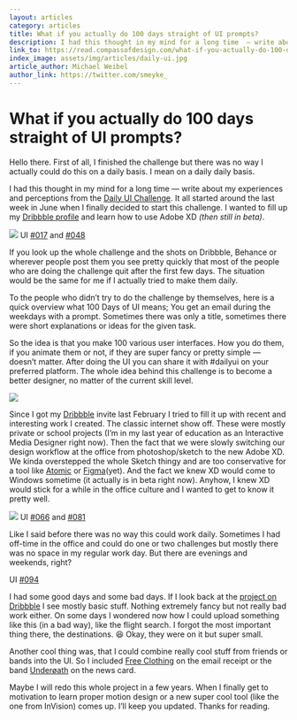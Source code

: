 ```yaml
---
layout: articles
category: articles
title: What if you actually do 100 days straight of UI prompts?
description: I had this thought in my mind for a long time  — write about my experiences and perceptions from the Daily UI Challenge. It all started around the last week in June when I finally decided to start this challenge. I wanted to fill up my Dribbble profile and learn how to use Adobe XD (then still in beta).
link_to: https://read.compassofdesign.com/what-if-you-actually-do-100-days-straight-of-ui-prompts-fdbb49a7dc8a
index_image: assets/img/articles/daily-ui.jpg
article_author: Michael Weibel
author_link: https://twitter.com/smeyke_
---
```

# What if you actually do 100 days straight of UI prompts?

Hello there. First of all, I finished the challenge but there was no way I
actually could do this on a daily basis. I mean on a daily daily basis.

I had this thought in my mind for a long time  — write about my experiences and
perceptions from the [Daily UI Challenge](http://www.dailyui.co/). It all
started around the last week in June when I finally decided to start this
challenge. I wanted to fill up my [Dribbble
profile](https://dribbble.com/smeyke) and learn how to use Adobe XD *(then still
in beta)*.

![](https://cdn-images-1.medium.com/max/2000/1*14YN-t7d3UtYpCmhDkDckg.jpeg)
<span class="figcaption_hack">UI [#017](https://dribbble.com/shots/3652696-Daily-UI-017-Email-Receipt) and
[#048](https://dribbble.com/shots/3813313-Daily-UI-048-Coming-Soon)</span>

If you look up the whole challenge and the shots on Dribbble, Behance or
wherever people post them you see pretty quickly that most of the people who are
doing the challenge quit after the first few days. The situation would be the
same for me if I actually tried to make them daily.

To the people who didn’t try to do the challenge by themselves,  here is a quick
overview what 100 Days of UI means; You get an email during the weekdays with a
prompt. Sometimes there was only a title, sometimes there were short
explanations or ideas for the given task.

So the idea is that you make 100 various user interfaces. How you do them, if
you animate them or not, if they are super fancy or pretty simple  — doesn’t
matter. After doing the UI you can share it with #dailyui on your preferred
platform. The whole idea behind this challenge is to become a better designer,
no matter of the current skill level.

![](https://cdn-images-1.medium.com/max/1600/1*MEGEqRptTdVe4m6LuCLOww.jpeg)

Since I got my [Dribbble](https://dribbble.com/smeyke) invite last February I
tried to fill it up with recent and interesting work I created. The classic
internet show off. These were mostly private or school projects (I’m in my last
year of education as an Interactive Media Designer right now). Then the fact
that we were slowly switching our design workflow at the office from
photoshop/sketch to the new Adobe XD. We kinda overstepped the whole Sketch
thingy and are too conservative for a tool like [Atomic](https://atomic.io/) or
[Figma](https://www.figma.com/)(yet). And the fact we knew XD would come to
Windows sometime (it actually is in beta right now). Anyhow, I knew XD would
stick for a while in the office culture and I wanted to get to know it pretty
well.

![](https://cdn-images-1.medium.com/max/2000/1*RXDFKe2DteVFUZyAkn6r-Q.jpeg)
<span class="figcaption_hack">UI [#066](https://dribbble.com/shots/3840500-Daily-UI-066-Statistics) and
[#081](https://dribbble.com/shots/3908848-Daily-UI-081-Status-Update)</span>

Like I said before there was no way this could work daily. Sometimes I had
off-time in the office and could do one or two challenges but mostly there was
no space in my regular work day. But there are evenings and weekends, right?

<span class="figcaption_hack">UI [#094](https://dribbble.com/shots/3943380-Daily-UI-094-News)</span>

I had some good days and some bad days. If I look back at the [project on
Dribbble](https://dribbble.com/smeyke/projects/543756-100-Days-of-UI) I see
mostly basic stuff. Nothing extremely fancy but not really bad work either. On
some days I wondered now how I could upload something like this (in a bad way),
like the flight search. I forgot the most important thing there, the
destinations. 😆 Okay, they were on it but super small.

Another cool thing was, that I could combine really cool stuff from friends or
bands into the UI. So I included [Free Clothing](http://freeclothing.co/) on the
email receipt or the band [Underøath](http://underoath777.com/) on the news
card.

Maybe I will redo this whole project in a few years. When I finally get to
motivation to learn proper motion design or a new super cool tool (like the one
from InVision) comes up. I’ll keep you updated. Thanks for reading.
